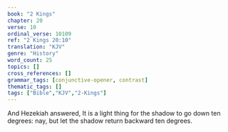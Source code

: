 ```yaml
---
book: "2 Kings"
chapter: 20
verse: 10
ordinal_verse: 10109
ref: "2 Kings 20:10"
translation: "KJV"
genre: "History"
word_count: 25
topics: []
cross_references: []
grammar_tags: [conjunctive-opener, contrast]
thematic_tags: []
tags: ["Bible","KJV","2-Kings"]
---
```

And Hezekiah answered, It is a light thing for the shadow to go down ten degrees: nay, but let the shadow return backward ten degrees.
